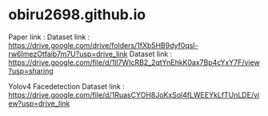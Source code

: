 # obiru2698.github.io

Paper link :
Dataset link : https://drive.google.com/drive/folders/1fXb5HB9dyf0qsl-rw6ImezOtfaib7m7U?usp=drive_link
Dataset link : https://drive.google.com/file/d/1ll7WIcRB2_2qtYnEhkK0ax7Bp4cYxY7F/view?usp=sharing

Yolov4 Facedetection Dataset link : https://drive.google.com/file/d/1RuasCYOH8JoKxSol4fLWEEYkLfTUnLDE/view?usp=drive_link
